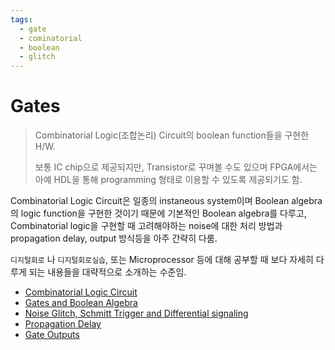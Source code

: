 ```yaml
---
tags:
  - gate
  - cominatorial
  - boolean
  - glitch
---
```


# Gates

> Combinatorial Logic(조합논리) Circuit의 boolean function들을 구현한 H/W.  
>  
> 보통 IC chip으로 제공되지만, Transistor로 꾸며볼 수도 있으며 FPGA에서는 아예 HDL을 통해 programming 형태로 이용할 수 있도록 제공되기도 함.

Combinatorial Logic Circuit은 일종의 instaneous system이며 Boolean algebra의 logic function을 구현한 것이기 때문에 기본적인 Boolean algebra를 다루고, Combinatorial logic을 구현할 때 고려해야하는 noise에 대한 처리 방법과 propagation delay, output 방식등을 아주 간략히 다룸.  

`디지털회로` 나 `디지털회로실습`, 또는 Microprocessor 등에 대해 공부할 때 보다 자세히 다루게 되는 내용들을 대략적으로 소개하는 수준임.

* [Combinatorial Logic Circuit](https://www.notion.so/mmmil/2-4-Logic-Gates-55f9c9b196794194a988ea125af72cd0)
* [Gates and Boolean Algebra](https://dsaint31.tistory.com/entry/CI-Logic-Gates)
* [Noise Glitch, Schmitt Trigger and Differential signaling](ce02_04_1_glitch.md)
* [Propagation Delay](ce02_04_3_propagation_delay.md)
* [Gate Outputs](ce02_04_4_0_gate_outputs.md)

